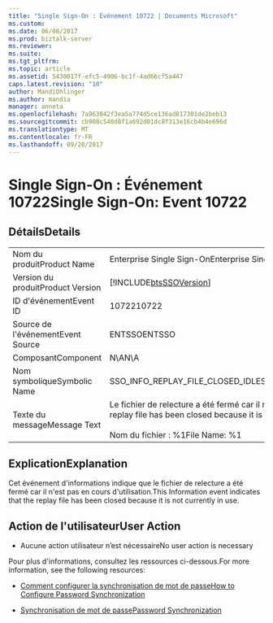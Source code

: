 ```yaml
---
title: "Single Sign-On : Événement 10722 | Documents Microsoft"
ms.custom: 
ms.date: 06/08/2017
ms.prod: biztalk-server
ms.reviewer: 
ms.suite: 
ms.tgt_pltfrm: 
ms.topic: article
ms.assetid: 5430017f-efc5-4906-bc1f-4ad66cf5a447
caps.latest.revision: "10"
author: MandiOhlinger
ms.author: mandia
manager: anneta
ms.openlocfilehash: 7a963042f3ea5a774d5ce136ad817301de2beb13
ms.sourcegitcommit: cb908c540d8f1a692d01dc8f313e16cb4b4e696d
ms.translationtype: MT
ms.contentlocale: fr-FR
ms.lasthandoff: 09/20/2017
---
```

# <a name="single-sign-on-event-10722"></a><span data-ttu-id="2bdef-102">Single Sign-On : Événement 10722</span><span class="sxs-lookup"><span data-stu-id="2bdef-102">Single Sign-On: Event 10722</span></span>
## <a name="details"></a><span data-ttu-id="2bdef-103">Détails</span><span class="sxs-lookup"><span data-stu-id="2bdef-103">Details</span></span>  
  
|||  
|-|-|  
|<span data-ttu-id="2bdef-104">Nom du produit</span><span class="sxs-lookup"><span data-stu-id="2bdef-104">Product Name</span></span>|<span data-ttu-id="2bdef-105">Enterprise Single Sign-On</span><span class="sxs-lookup"><span data-stu-id="2bdef-105">Enterprise Single Sign-On</span></span>|  
|<span data-ttu-id="2bdef-106">Version du produit</span><span class="sxs-lookup"><span data-stu-id="2bdef-106">Product Version</span></span>|[!INCLUDE[btsSSOVersion](../includes/btsssoversion-md.md)]|  
|<span data-ttu-id="2bdef-107">ID d'événement</span><span class="sxs-lookup"><span data-stu-id="2bdef-107">Event ID</span></span>|<span data-ttu-id="2bdef-108">10722</span><span class="sxs-lookup"><span data-stu-id="2bdef-108">10722</span></span>|  
|<span data-ttu-id="2bdef-109">Source de l'événement</span><span class="sxs-lookup"><span data-stu-id="2bdef-109">Event Source</span></span>|<span data-ttu-id="2bdef-110">ENTSSO</span><span class="sxs-lookup"><span data-stu-id="2bdef-110">ENTSSO</span></span>|  
|<span data-ttu-id="2bdef-111">Composant</span><span class="sxs-lookup"><span data-stu-id="2bdef-111">Component</span></span>|<span data-ttu-id="2bdef-112">N\A</span><span class="sxs-lookup"><span data-stu-id="2bdef-112">N\A</span></span>|  
|<span data-ttu-id="2bdef-113">Nom symbolique</span><span class="sxs-lookup"><span data-stu-id="2bdef-113">Symbolic Name</span></span>|<span data-ttu-id="2bdef-114">SSO_INFO_REPLAY_FILE_CLOSED_IDLE</span><span class="sxs-lookup"><span data-stu-id="2bdef-114">SSO_INFO_REPLAY_FILE_CLOSED_IDLE</span></span>|  
|<span data-ttu-id="2bdef-115">Texte du message</span><span class="sxs-lookup"><span data-stu-id="2bdef-115">Message Text</span></span>|<span data-ttu-id="2bdef-116">Le fichier de relecture a été fermé car il n'est pas actuellement utilisé.%r</span><span class="sxs-lookup"><span data-stu-id="2bdef-116">The replay file has been closed because it is not currently in use.%r</span></span><br /><br /> <span data-ttu-id="2bdef-117">Nom du fichier : %1</span><span class="sxs-lookup"><span data-stu-id="2bdef-117">File Name: %1</span></span>|  
  
## <a name="explanation"></a><span data-ttu-id="2bdef-118">Explication</span><span class="sxs-lookup"><span data-stu-id="2bdef-118">Explanation</span></span>  
 <span data-ttu-id="2bdef-119">Cet événement d'informations indique que le fichier de relecture a été fermé car il n'est pas en cours d'utilisation.</span><span class="sxs-lookup"><span data-stu-id="2bdef-119">This Information event indicates that the replay file has been closed because it is not currently in use.</span></span>  
  
## <a name="user-action"></a><span data-ttu-id="2bdef-120">Action de l'utilisateur</span><span class="sxs-lookup"><span data-stu-id="2bdef-120">User Action</span></span>  
  
-   <span data-ttu-id="2bdef-121">Aucune action utilisateur n’est nécessaire</span><span class="sxs-lookup"><span data-stu-id="2bdef-121">No user action is necessary</span></span>  
  
 <span data-ttu-id="2bdef-122">Pour plus d'informations, consultez les ressources ci-dessous.</span><span class="sxs-lookup"><span data-stu-id="2bdef-122">For more information, see the following resources:</span></span>  
  
-   [<span data-ttu-id="2bdef-123">Comment configurer la synchronisation de mot de passe</span><span class="sxs-lookup"><span data-stu-id="2bdef-123">How to Configure Password Synchronization</span></span>](../core/how-to-configure-password-synchronization.md)  
  
-   [<span data-ttu-id="2bdef-124">Synchronisation de mot de passe</span><span class="sxs-lookup"><span data-stu-id="2bdef-124">Password Synchronization</span></span>](../core/password-synchronization2.md)